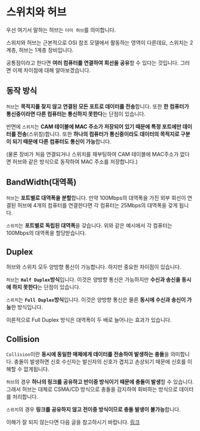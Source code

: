 # 스위치와 허브

우선 여기서 말하는 허브는 `더미 허브`를 의미합니다.

스위치와 허브는 근본적으로 OSI 참조 모델에서 활동하는 영역이 다른데요, 스위치는 2계층, 허브는 1계층 장비입니다.

공통점이라고 한다면 **여러 컴퓨터를 연결하여 회선을 공유**할 수 있다는 것입니다. 그러면 이제 차이점에 대해 알아보겠습니다.

## 동작 방식

`허브`는 **목적지를 찾지 않고 연결된 모든 포트로 데이터를 전송**합니다. 또한 **한 컴퓨터가 통신중이라면 다른 컴퓨터는 통신하지 못한다**는 단점이 있습니다. 

반면에 `스위치`는 **CAM 테이블에 MAC 주소가 저장되어 있기 때문에 특정 포트에만 데이터를 전송**(스위칭)합니다. 또한 **하나의 컴퓨터가 통신중이라도 데이터의 목적지로 구분이 되기 때문에
다른 컴퓨터도 통신이 가능**합니다.

(물론 장비가 처음 연결되거나 스위치를 재부팅하여 CAM 테이블에 MAC주소가 없다면 허브와 같은 방식으로 동작하여 MAC 주소를 저장합니다.)

## BandWidth(대역폭)

`허브`는 **포트별로 대역폭을 분할**합니다. 만약 100Mbps의 대역폭을 가진 외부 회선이 연결된 허브에 4개의 컴퓨터를 연결한다면 각 컴퓨터는 25Mbps의 대역폭을 갖게 됩니다.

`스위치`는 **포트별로 독립된 대역폭**을 갖습니다. 위와 같은 예시에서 각 컴퓨터는 100Mbps의 대역폭을 할당받습니다. 

## Duplex

허브와 스위치 모두 양방향 통신이 가능합니다. 하지만 중요한 차이점이 있습니다.

`허브`는 **`Half Duplex`방식**입니다. 이것은 양방향 통신은 가능하지만 **수신과 송신을 동시에 하지 못한다**는 단점이 있습니다. 

`스위치`는 **`Full Duplex`방식**입니다. 이것은 양방향 통신은 물론 **동시에 수신과 송신이 가능**한 방식입니다.

이론적으로 Full Duplex 방식은 대역폭이 두 배로 늘어나는 효과가 있습니다. 

## Collision

`Collision`이란 **동시에 동일한 매체에게 데이터를 전송하여 발생하는 충돌**을 의미합니다. 충돌이 발생하면 신호 수신자는 발신자의 신호가 겹치고 손상되기 때문에 신호를 이해할 수 없게됩니다.

`허브`의 경우 **하나의 링크를 공유하고 반이중 방식이기 때문에 충돌이 발생**할 수 있습니다. 그래서 허브는 대체로 CSMA/CD 방식으로 충돌을 감지하여 회비하는 방식으로 데이터를 처리합니다.

`스위치`의 경우 **링크를 공유하지 않고 전이중 방식이므로 충돌 발생이 불가능**합니다. 

이해가 잘 되지 않는다면 다음 글을 참고하시기 바랍니다. [링크](https://community.cisco.com/t5/routing/does-collision-exists-in-switches/td-p/2603901)



